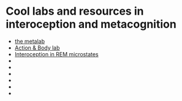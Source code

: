 # Cool labs and resources in interoception and metacognition


- [the metalab](http://metacoglab.org/)
- [Action & Body lab](https://www.ucl.ac.uk/icn/node/1479/#group)
- [Interoception in REM microstates](https://osf.io/2vptx/?view_only=16c210651ae846dc95a8f50ef4ac3d68)
- []()
- []()
- []()
- []()
- []()
- []()
